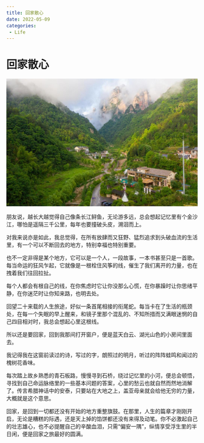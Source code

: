 ```yaml
---
title: 回家散心
date: 2022-05-09
categories:
 - Life
---
```


<!---->

# 回家散心

![img](./assets/462351393.jpg)

朋友说，越长大越觉得自己像条长江鲟鱼，无论游多远，总会想起记忆里有个金沙江，哪怕是遥隔三千公里，每年也要撞破头皮，溯洄而上。 

对我来说亦是如此，我总觉得，在所有放肆而又狂野、猛烈追求到头破血流的生活里，有一个可以不断回去的地方，特别幸福也特别重要。 

也不一定非得是某个地方，它可以是一个人，一段故事，一本书甚至只是一首歌。每当命运的狂风乍起，它就像是一根栓住风筝的线，催生了我们离开的力量，也在拽着我们往回拉扯。 

每个人都会有根自己的线，在你焦虑时它让你没那么心慌，在你暴躁时让你思绪平静，在你迷茫时让你知来路，也明去处。 

回望二十来载的人生旅途，好似一条首尾相接的衔尾蛇。每当卡在了生活的瓶颈处，在每一个失眠的早上醒来，和镜子里那个混乱的、不知所措而又满眼迷惘的自己四目相对时，我总会想起心里这根线。 

所以还是要回家，回到我那间打开窗户，便是蓝天白云、湖光山色的小房间里面去。 

我记得我在这窗前读过的诗，写过的字，朗照过的明月，听过的阵阵蛙鸣和闻过的槐树花香味。 

每次踏上故乡熟悉的青石板路，慢慢寻到石桥，绕过记忆里的小河，便总会顿悟，寻找到自己命运脉络里的一些基本问题的答案，心里的愁云也就自然而然地消解了。传言希腊神话中的安泰，只要站在大地之上，盖亚母亲就会给他无穷的力量，大概就是这个意思。 

回家，是回到一切都还没有开始的地方重整旗鼓。在那里，人生的篇章才刚刚开启，无论是糟糕的际遇，还是天上掉的馅饼都还没有来得及动笔。你不必激起自己的壮志雄心，也不必提醒自己的辛酸血泪，只需“偏安一隅”，纵情享受浮生里的半日闲，便是回家之旅最好的圆满。
